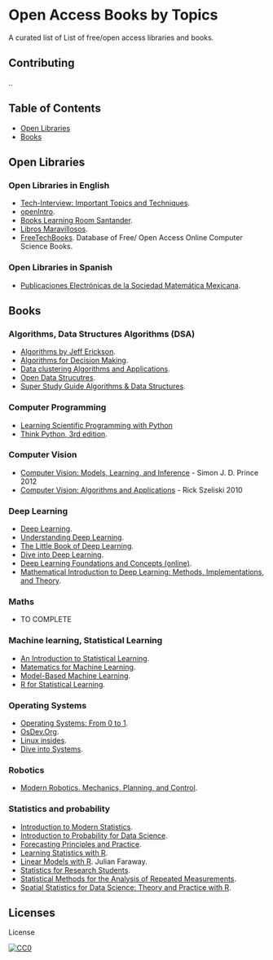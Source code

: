 # Open Access Books by Topics

A curated list of List of free/open access libraries and books.

## Contributing

..

## Table of Contents

- [Open Libraries](#open-libraries)
- [Books](#books)

## Open Libraries

### Open Libraries in English
* [Tech-Interview: Important Topics and Techniques](https://github.com/Coder-World04/Tech-Interview-Important-Topics-and-Techniques). 
* [openIntro](https://www.openintro.org/).
* [Books Learning Room Santander](https://learningroom.becas-santander.com/).
* [Libros Maravillosos](http://www.librosmaravillosos.com).
* [FreeTechBooks](http://www.freetechbooks.com/). Database of Free/ Open Access Online Computer Science Books. 

### Open Libraries in Spanish
* [Publicaciones Electrónicas de la Sociedad Matemática Mexicana](https://www.pesmm.org.mx/).


## Books

### Algorithms, Data Structures Algorithms (DSA)
* [Algorithms by Jeff Erickson](https://jeffe.cs.illinois.edu/teaching/algorithms/).
* [Algorithms for Decision Making](https://algorithmsbook.com/).
* [Data clustering Algorithms and Applications](https://haralick.org/ML/data_clustering.pdf).
* [Open Data Strucutres](http://opendatastructures.org/).
* [Super Study Guide Algorithms & Data Structures](https://superstudy.guide/algorithms-data-structures/).

### Computer Programming
* [Learning Scientific Programming with Python](https://scipython.com/about/the-book/)
* [Think Python, 3rd edition](https://greenteapress.com/wp/think-python-3rd-edition/). 

### Computer Vision
* [Computer Vision:  Models, Learning, and Inference](http://www.computervisionmodels.com/) - Simon J. D. Prince 2012
* [Computer Vision: Algorithms and Applications](http://szeliski.org/Book/) - Rick Szeliski 2010

### Deep Learning
* [Deep Learning]( https://www.deeplearningbook.org/).
* [Understanding Deep Learning](https://udlbook.github.io/udlbook/).
* [The Little Book of Deep Learning](https://fleuret.org/francois/lbdl.html).
* [Dive into Deep Learning](http://d2l.ai/).
* [Deep Learning Foundations and Concepts (online)](https://www.bishopbook.com/).
* [Mathematical Introduction to Deep Learning: Methods, Implementations, and Theory](https://arxiv.org/abs/2310.20360).

### Maths
* TO COMPLETE

### Machine learning, Statistical Learning
* [An Introduction to Statistical Learning](https://www.statlearning.com/).
* [Matematics for Machine Learning](https://mml-book.github.io/).
* [Model-Based Machine Learning](https://www.mbmlbook.com/MBMLbook.pdf). 
* [R for Statistical Learning](https://daviddalpiaz.github.io/r4sl/).

### Operating Systems
* [Operating Systems: From 0 to 1](https://github.com/tuhdo/os01).
* [OsDev.Org](https://wiki.osdev.org/).
* [Linux insides](https://0xax.gitbooks.io/linux-insides/content/).
* [Dive into Systems](https://diveintosystems.org/).

### Robotics
* [Modern Robotics. Mechanics, Planning, and Control](https://hades.mech.northwestern.edu/images/7/7f/MR.pdf).

### Statistics and probability
* [Introduction to Modern Statistics](https://openintro-ims.netlify.app/).
* [Introduction to Probability for Data Science](https://probability4datascience.com/).
* [Forecasting Principles and Practice](https://otexts.com/fpp3/).
* [Learning Statistics with R](https://learningstatisticswithr.com/).
* [Linear Models with R](https://julianfaraway.github.io/faraway/LMR/). Julian Faraway.
* [Statistics for Research Students](https://open.umn.edu/opentextbooks/textbooks/1191).
* [Statistical Methods for the Analysis of Repeated Measurements](https://link.springer.com/book/10.1007/b97287).
* [Spatial Statistics for Data Science: Theory and Practice with R](https://www.paulamoraga.com/book-spatial/index.html).

## Licenses

License

[![CC0](http://i.creativecommons.org/p/zero/1.0/88x31.png)](http://creativecommons.org/publicdomain/zero/1.0/)
